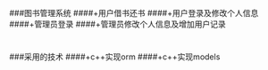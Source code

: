 ###图书管理系统
####+用户借书还书
####+用户登录及修改个人信息
####+管理员登录
####+管理员修改个人信息及增加用户记录
#
###采用的技术
####+c++实现orm
####+c++实现models
